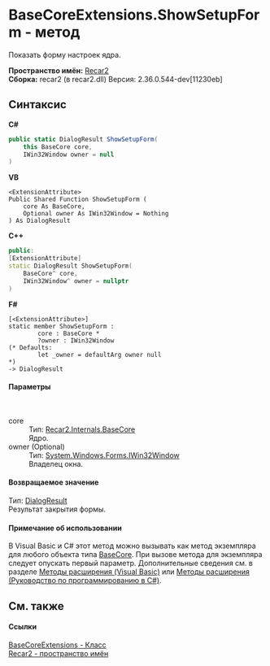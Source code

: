 # BaseCoreExtensions.ShowSetupForm - метод
 

Показать форму настроек ядра.

**Пространство имён:**&nbsp;<a href="0dd0c505-07fc-c3e8-128c-d1a0701f2a29">Recar2</a><br />**Сборка:**&nbsp;recar2 (в recar2.dll) Версия: 2.36.0.544-dev[11230eb]

## Синтаксис

**C#**<br />
``` C#
public static DialogResult ShowSetupForm(
	this BaseCore core,
	IWin32Window owner = null
)
```

**VB**<br />
``` VB
<ExtensionAttribute>
Public Shared Function ShowSetupForm ( 
	core As BaseCore,
	Optional owner As IWin32Window = Nothing
) As DialogResult
```

**C++**<br />
``` C++
public:
[ExtensionAttribute]
static DialogResult ShowSetupForm(
	BaseCore^ core, 
	IWin32Window^ owner = nullptr
)
```

**F#**<br />
``` F#
[<ExtensionAttribute>]
static member ShowSetupForm : 
        core : BaseCore * 
        ?owner : IWin32Window 
(* Defaults:
        let _owner = defaultArg owner null
*)
-> DialogResult 

```


#### Параметры
&nbsp;<dl><dt>core</dt><dd>Тип:&nbsp;<a href="5d7b3a7d-89fd-7a42-1091-912a0f6d1528">Recar2.Internals.BaseCore</a><br />Ядро.</dd><dt>owner (Optional)</dt><dd>Тип:&nbsp;<a href="http://msdn2.microsoft.com/ru-ru/library/215475ec" target="_blank">System.Windows.Forms.IWin32Window</a><br />Владелец окна.</dd></dl>

#### Возвращаемое значение
Тип:&nbsp;<a href="http://msdn2.microsoft.com/ru-ru/library/5ahe29t9" target="_blank">DialogResult</a><br />Результат закрытия формы.

#### Примечание об использовании
В Visual Basic и C# этот метод можно вызывать как метод экземпляра для любого объекта типа <a href="5d7b3a7d-89fd-7a42-1091-912a0f6d1528">BaseCore</a>. При вызове метода для экземпляра следует опускать первый параметр. Дополнительные сведения см. в разделе <a href="http://msdn.microsoft.com/ru-ru/library/bb384936.aspx" target="_blank">Методы расширения (Visual Basic)</a> или <a href="http://msdn.microsoft.com/ru-ru/library/bb383977.aspx" target="_blank">Методы расширения (Руководство по программированию в C#)</a>.

## См. также


#### Ссылки
<a href="0561b959-4ae3-eabf-dd45-dfa4e434be86">BaseCoreExtensions - Класс</a><br /><a href="0dd0c505-07fc-c3e8-128c-d1a0701f2a29">Recar2 - пространство имён</a><br />